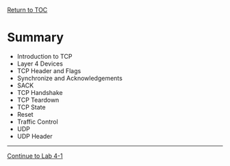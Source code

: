 <a href="https://github.com/CyberTrainingUSAF/08-Network-Programming/blob/master/00-Table-of-Contents.md" > Return to TOC </a>

# Summary

* Introduction to TCP
* Layer 4 Devices
* TCP Header and Flags
* Synchronize and Acknowledgements
* SACK
* TCP Handshake
* TCP Teardown
* TCP State
* Reset
* Traffic Control
* UDP
* UDP Header

---

<a href="https://github.com/CyberTrainingUSAF/08-Network-Programming/blob/master/06-osi-layer-4/lab-3-1.md" > Continue to Lab 4-1 </a>

